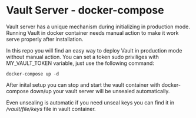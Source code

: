 # Vault Server - docker-compose
Vault server has a unique mechanism during initializing in production mode. Running Vault in docker container needs manual action to make it work serve properly after installation.

In this repo you will find an easy way to deploy Vault in production mode without manual action. You can set a token sudo priviliges with MY_VAULT_TOKEN variable, just use the following command:

```
docker-compose up -d
```

After inital setup you can stop and start the vault container with docker-compose down/up your vault server will be unsealed automatically.

Even unsealing is automatic if you need unseal keys you can find it in _/vault/file/keys_ file in vault container.

